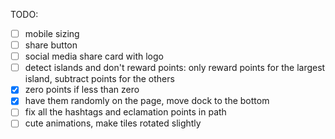 TODO:
- [ ] mobile sizing
- [ ] share button
- [ ] social media share card with logo
- [ ] detect islands and don't reward points: only reward points for the largest island, subtract points for the others
- [x] zero points if less than zero
- [x] have them randomly on the page, move dock to the bottom
- [ ] fix all the hashtags and eclamation points in path
- [ ] cute animations, make tiles rotated slightly